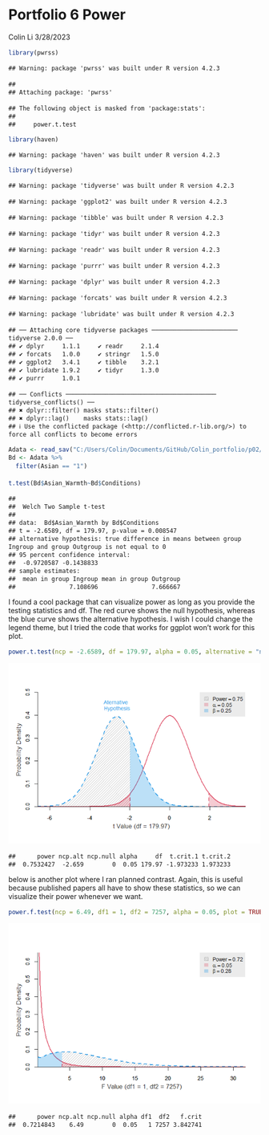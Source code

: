 Portfolio 6 Power
================
Colin Li
3/28/2023

``` r
library(pwrss)
```

    ## Warning: package 'pwrss' was built under R version 4.2.3

    ## 
    ## Attaching package: 'pwrss'

    ## The following object is masked from 'package:stats':
    ## 
    ##     power.t.test

``` r
library(haven)
```

    ## Warning: package 'haven' was built under R version 4.2.3

``` r
library(tidyverse)
```

    ## Warning: package 'tidyverse' was built under R version 4.2.3

    ## Warning: package 'ggplot2' was built under R version 4.2.3

    ## Warning: package 'tibble' was built under R version 4.2.3

    ## Warning: package 'tidyr' was built under R version 4.2.3

    ## Warning: package 'readr' was built under R version 4.2.3

    ## Warning: package 'purrr' was built under R version 4.2.3

    ## Warning: package 'dplyr' was built under R version 4.2.3

    ## Warning: package 'forcats' was built under R version 4.2.3

    ## Warning: package 'lubridate' was built under R version 4.2.3

    ## ── Attaching core tidyverse packages ──────────────────────── tidyverse 2.0.0 ──
    ## ✔ dplyr     1.1.1     ✔ readr     2.1.4
    ## ✔ forcats   1.0.0     ✔ stringr   1.5.0
    ## ✔ ggplot2   3.4.1     ✔ tibble    3.2.1
    ## ✔ lubridate 1.9.2     ✔ tidyr     1.3.0
    ## ✔ purrr     1.0.1

    ## ── Conflicts ────────────────────────────────────────── tidyverse_conflicts() ──
    ## ✖ dplyr::filter() masks stats::filter()
    ## ✖ dplyr::lag()    masks stats::lag()
    ## ℹ Use the conflicted package (<http://conflicted.r-lib.org/>) to force all conflicts to become errors

``` r
Adata <- read_sav("C:/Users/Colin/Documents/GitHub/Colin_portfolio/p02/data/AQ.sav")
Bd <- Adata %>% 
  filter(Asian == "1")

t.test(Bd$Asian_Warmth~Bd$Conditions)
```

    ## 
    ##  Welch Two Sample t-test
    ## 
    ## data:  Bd$Asian_Warmth by Bd$Conditions
    ## t = -2.6589, df = 179.97, p-value = 0.008547
    ## alternative hypothesis: true difference in means between group Ingroup and group Outgroup is not equal to 0
    ## 95 percent confidence interval:
    ##  -0.9720587 -0.1438833
    ## sample estimates:
    ##  mean in group Ingroup mean in group Outgroup 
    ##               7.108696               7.666667

I found a cool package that can visualize power as long as you provide
the testing statistics and df. The red curve shows the null hypothesis,
whereas the blue curve shows the alternative hypothesis. I wish I could
change the legend theme, but I tried the code that works for ggplot
won’t work for this plot.

``` r
power.t.test(ncp = -2.6589, df = 179.97, alpha = 0.05, alternative = "not equal") 
```

![](p06_files/figure-gfm/unnamed-chunk-2-1.png)<!-- -->

    ##      power ncp.alt ncp.null alpha     df  t.crit.1 t.crit.2
    ##  0.7532427  -2.659        0  0.05 179.97 -1.973233 1.973233

below is another plot where I ran planned contrast. Again, this is
useful because published papers all have to show these statistics, so we
can visualize their power whenever we want.

``` r
power.f.test(ncp = 6.49, df1 = 1, df2 = 7257, alpha = 0.05, plot = TRUE)
```

![](p06_files/figure-gfm/unnamed-chunk-3-1.png)<!-- -->

    ##      power ncp.alt ncp.null alpha df1  df2   f.crit
    ##  0.7214843    6.49        0  0.05   1 7257 3.842741
